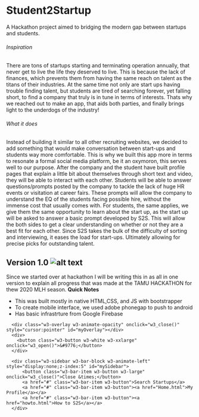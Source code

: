 # Student2Startup
A Hackathon project aimed to bridging the modern gap between startups and students.

###### Inspiration
There are tons of startups starting and terminating operation annually, that never get to live the life they deserved to live. This is because the lack of finances, which prevents them from having the same reach on talent as the titans of their industries. At the same time not only are start ups having trouble finding talent, but students are tired of searching forever, yet falling short, to find a company that truly is in tune in terms of interests. Thats why we reached out to make an app, that aids both parties, and finally brings light to the underdogs of the industry!

###### What it does
Instead of building it similar to all other recruiting websites, we decided to add something that would make conversation between start-ups and students way more comfortable. This is why we built this app more in terms to resonate a formal social media platform, be it an oxymoron, this serves well to our purpose. After the company and the student have built profile pages that explain a little bit about themselves through short text and video, they will be able to interact with each other. Students will be able to answer questions/prompts posted by the company to tackle the lack of huge HR events or visitation at career fairs. These prompts will allow the company to understand the EQ of the students facing possible hire, without the immense cost that usually comes with. For students, the same applies, we give them the same opportunity to learn about the start up, as the start up will be asked to answer a basic prompt developed by S2S. This will allow the both sides to get a clear understanding on whether or not they are a best fit for each other. Since S2S takes the bulk of the difficulty of sorting and interviewing, it eases the load for start-ups. Ultimately allowing for precise picks for outstanding talent.
## Version 1.0 ![alt text][TH20]






[TH20]: https://github.com/GTunuFu/Student2Startup/blob/master/TamuHacklogo.png "TAMUHACK 20 LOGO"
Since we started over at hackathon I will be writing this in as all in one version to explain all progress that was made at the TAMU HACKATHON for thew 2020 MLH season. 
**Quick Notes**
- This was built mostly in native HTML,CSS, and JS with bootstrapper
- To create mobile interface, we used adobe phonegap to push to android 
- Has basic infrastrture from Google Firebase

```
  <div class="w3-overlay w3-animate-opacity" onclick="w3_close()" style="cursor:pointer" id="myOverlay"></div>
  <div>
    <button class="w3-button w3-white w3-xxlarge" onclick="w3_open()">&#9776;</button>
  </div>

  <div class="w3-sidebar w3-bar-block w3-animate-left" style="display:none;z-index:5" id="mySidebar">
      <button class="w3-bar-item w3-button w3-large" onclick="w3_close()">Close &times;</button>
      <a href="#" class="w3-bar-item w3-button">Search Startups</a>
      <a href="#" class="w3-bar-item w3-button"><a href="Home.html">My Profile</a></a>
      <a href="#" class="w3-bar-item w3-button"><a href="howto.html">How to S2S</a></a>
  </div>
  ```
  
  
